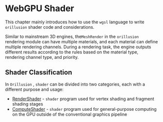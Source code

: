 # WebGPU Shader

This chapter mainly introduces how to use the `wgsl` language to write `orillusion` shader code and considerations.

Similar to mainstream 3D engines, the`MeshRender` in the  `orillusion` rendering module can have multiple materials, and each material can define multiple rendering channels. During a rendering task, the engine outputs different results according to the rules based on the material type, rendering channel type, and priority.

## Shader Classification
In `Orillusion` , `shader` can be divided into two categories, each with a different purpose and usage:

- [RenderShader](./shader_material.md) - `shader` program used for vertex shading and fragment shading stages
- [ComputeShader](./shader_compute.md) - `shader` program used for general-purpose computing on the GPU outside of the conventional graphics pipeline

 